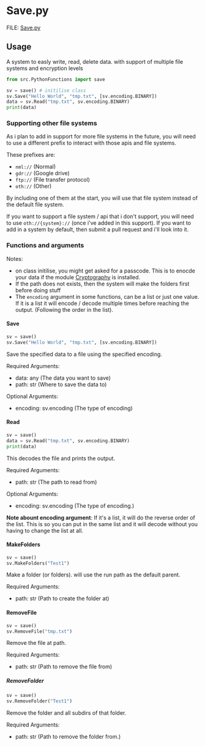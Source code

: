 # Save.py

FILE: [Save.py](../src/PythonFunctions/Save.py)

## Usage

A system to easly write, read, delete data. with support of multiple file systems and encryption levels

```py
from src.PythonFunctions import save

sv = save() # initilise class
sv.Save("Hello World", "tmp.txt", [sv.encoding.BINARY])
data = sv.Read("tmp.txt", sv.encoding.BINARY)
print(data)
```

### Supporting other file systems

As i plan to add in support for more file systems in the future, you will need to use a different prefix to interact with those apis and file systems.

These prefixes are:

- `nml://` (Normal)
- `gdr://` (Google drive)
- `ftp://` (File transfer protocol)
- `oth://` (Other)

By including one of them at the start, you will use that file system instead of the default file system.

If you want to support a file system / api that i don't support, you will need to use `oth://{system}://` (once i've added in this support). If you want to add in a system by default, then submit a pull request and i'll look into it.

### Functions and arguments

Notes:

- on class initilise, you might get asked for a passcode. This is to enocde your data if the module [Cryptography](https://github.com/pyca/cryptography) is installed.
- If the path does not exists, then the system will make the folders first before doing stuff
- The `encoding` argument in some functions, can be a list or just one value. If it is a list it will encode / decode multiple times before reaching the output. (Following the order in the list).

#### Save

```py
sv = save()
sv.Save("Hello World", "tmp.txt", [sv.encoding.BINARY])
```

Save the specified data to a file using the specified encoding.

Required Arguments:

- data: any (The data you want to save)
- path: str (Where to save the data to)

Optional Arguments:

- encoding: sv.encoding (The type of encoding)

#### Read

```py
sv = save()
data = sv.Read("tmp.txt", sv.encoding.BINARY)
print(data)
```

This decodes the file and prints the output.

Required Arguments:

- path: str (The path to read from)

Optional Arguments:

- encoding: sv.encoding (The type of encoding.)

**Note abount encoding argument**:
If it's a list, it will do the reverse order of the list. This is so you can put in the same list and it will decode without you having to change the list at all.

#### MakeFolders

```py
sv = save()
sv.MakeFolders("Test1")
```

Make a folder (or folders). will use the run path as the default parent.

Required Arguments:

- path: str (Path to create the folder at)

#### RemoveFile

```py
sv = save()
sv.RemoveFile("tmp.txt")
```

Remove the file at path.

Required Arguments:

- path: str (Path to remove the file from)

##### RemoveFolder

```py
sv = save()
sv.RemoveFolder("Test1")
```

Remove the folder and all subdirs of that folder.

Required Arguments:

- path: str (Path to remove the folder from.)
